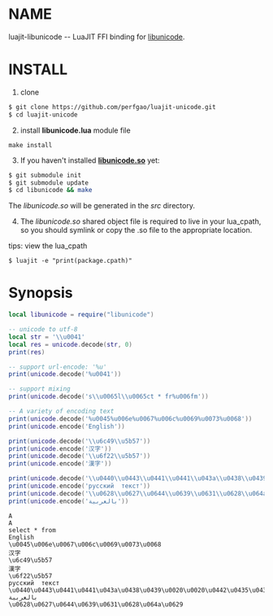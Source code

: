 NAME
====
luajit-libunicode -- LuaJIT FFI binding for [libunicode](https://github.com/perfgao/libunicode).

INSTALL
=======
1. clone
```bash
$ git clone https://github.com/perfgao/luajit-unicode.git
$ cd luajit-unicode
```
2. install **libunicode.lua** module file
```
make install
```
3. If you haven't installed [**libunicode.so**](https://github.com/perfgao/libunicode) yet:
```bash
$ git submodule init
$ git submodule update
$ cd libunicode && make
```
  The *libunicode.so* will be generated in the *src* directory.

4. The *libunicode.so* shared object file is required to live in your lua_cpath, so you should symlink or copy the .so file to the appropriate location.

tips: view the lua_cpath
```
$ luajit -e "print(package.cpath)"
```

Synopsis
========
```lua
local libunicode = require("libunicode")

-- unicode to utf-8
local str = '\\u0041'
local res = unicode.decode(str, 0)
print(res)

-- support url-encode: '%u'
print(unicode.decode('%u0041'))

-- support mixing
print(unicode.decode('s\\u0065l\\u0065ct * fr%u006fm'))

-- A variety of encoding text
print(unicode.decode('%u0045%u006e%u0067%u006c%u0069%u0073%u0068'))
print(unicode.encode('English'))

print(unicode.decode('\\u6c49\\u5b57'))
print(unicode.encode('汉字'))
print(unicode.decode('\\u6f22\\u5b57'))
print(unicode.encode('漢字'))

print(unicode.decode('\\u0440\\u0443\\u0441\\u0441\\u043a\\u0438\\u0439\\u0020\\u0020\\u0442\\u0435\\u043a\\u0441\\u0442'))
print(unicode.encode('русский  текст'))
print(unicode.decode('\\u0628\\u0627\\u0644\\u0639\\u0631\\u0628\\u064a\\u0629'))
print(unicode.encode('بالعربية'))
```

```
A
A
select * from
English
\u0045\u006e\u0067\u006c\u0069\u0073\u0068
汉字
\u6c49\u5b57
漢字
\u6f22\u5b57
русский  текст
\u0440\u0443\u0441\u0441\u043a\u0438\u0439\u0020\u0020\u0442\u0435\u043a\u0441\u0442
بالعربية
\u0628\u0627\u0644\u0639\u0631\u0628\u064a\u0629
```
